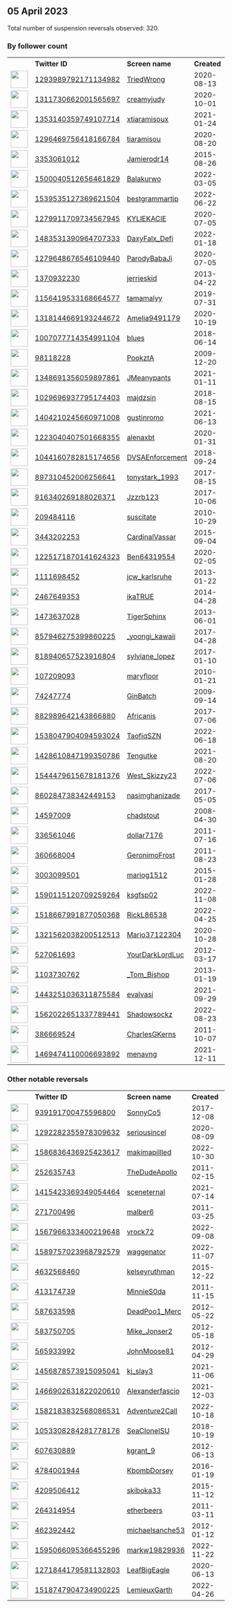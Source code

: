 
## 05 April 2023
Total number of suspension reversals observed: 320.

### By follower count
<table><tr><th></th><th align="left">Twitter ID</th><th align="left">Screen name</th>
<th align="left">Created</th><th align="left">Status</th><th align="left">Suspended</th><th align="left">Followers</th>
<tr><td><a href="https://pbs.twimg.com/profile_images/1298999760532037645/GPu2WAPG_normal.jpg"><img src="https://pbs.twimg.com/profile_images/1298999760532037645/GPu2WAPG_normal.jpg" width="40px" height="40px" align="center"/></a></td><td><a href="https://twitter.com/intent/user?user_id=1293989792171134982">1293989792171134982</a></td><td><a href="https://twitter.com/TriedWrong">TriedWrong</a></td><td>2020-08-13</td><td align="center"></td><td></td><td>237105</td></tr>
<tr><td><a href="https://pbs.twimg.com/profile_images/1648614799230779398/C9M867Eb_normal.jpg"><img src="https://pbs.twimg.com/profile_images/1648614799230779398/C9M867Eb_normal.jpg" width="40px" height="40px" align="center"/></a></td><td><a href="https://twitter.com/intent/user?user_id=1311730662001565697">1311730662001565697</a></td><td><a href="https://twitter.com/creamyjudy">creamyjudy</a></td><td>2020-10-01</td><td align="center"></td><td>2022-10-11</td><td>147963</td></tr>
<tr><td><a href="https://pbs.twimg.com/profile_images/1642259974129680390/bMmQ1xff_normal.jpg"><img src="https://pbs.twimg.com/profile_images/1642259974129680390/bMmQ1xff_normal.jpg" width="40px" height="40px" align="center"/></a></td><td><a href="https://twitter.com/intent/user?user_id=1353140359749107714">1353140359749107714</a></td><td><a href="https://twitter.com/xtiaramisoux">xtiaramisoux</a></td><td>2021-01-24</td><td align="center"></td><td>2022-10-14</td><td>138216</td></tr>
<tr><td><a href="https://pbs.twimg.com/profile_images/1643774774567378946/h3rQbHoJ_normal.jpg"><img src="https://pbs.twimg.com/profile_images/1643774774567378946/h3rQbHoJ_normal.jpg" width="40px" height="40px" align="center"/></a></td><td><a href="https://twitter.com/intent/user?user_id=1296469756418166784">1296469756418166784</a></td><td><a href="https://twitter.com/tiaramisou">tiaramisou</a></td><td>2020-08-20</td><td align="center"></td><td>2022-03-04</td><td>126993</td></tr>
<tr><td><a href="https://pbs.twimg.com/profile_images/1643576370868387846/z0fq67Ir_normal.jpg"><img src="https://pbs.twimg.com/profile_images/1643576370868387846/z0fq67Ir_normal.jpg" width="40px" height="40px" align="center"/></a></td><td><a href="https://twitter.com/intent/user?user_id=3353061012">3353061012</a></td><td><a href="https://twitter.com/Jamierodr14">Jamierodr14</a></td><td>2015-08-26</td><td align="center"></td><td></td><td>121013</td></tr>
<tr><td><a href="https://pbs.twimg.com/profile_images/1645411759413657601/pGqTKMbH_normal.jpg"><img src="https://pbs.twimg.com/profile_images/1645411759413657601/pGqTKMbH_normal.jpg" width="40px" height="40px" align="center"/></a></td><td><a href="https://twitter.com/intent/user?user_id=1500040512656461829">1500040512656461829</a></td><td><a href="https://twitter.com/Balakurwo">Balakurwo</a></td><td>2022-03-05</td><td align="center"></td><td>2022-11-09</td><td>118710</td></tr>
<tr><td><a href="https://pbs.twimg.com/profile_images/1545619288970919936/CChkNtqt_normal.jpg"><img src="https://pbs.twimg.com/profile_images/1545619288970919936/CChkNtqt_normal.jpg" width="40px" height="40px" align="center"/></a></td><td><a href="https://twitter.com/intent/user?user_id=1539535127369621504">1539535127369621504</a></td><td><a href="https://twitter.com/bestgrammartip">bestgrammartip</a></td><td>2022-06-22</td><td align="center"></td><td>2022-08-07</td><td>113036</td></tr>
<tr><td><a href="https://pbs.twimg.com/profile_images/1650248724050849792/sYFi3NN2_normal.jpg"><img src="https://pbs.twimg.com/profile_images/1650248724050849792/sYFi3NN2_normal.jpg" width="40px" height="40px" align="center"/></a></td><td><a href="https://twitter.com/intent/user?user_id=1279911709734567945">1279911709734567945</a></td><td><a href="https://twitter.com/KYLIEKACIE">KYLIEKACIE</a></td><td>2020-07-05</td><td align="center"></td><td>2022-04-26</td><td>63447</td></tr>
<tr><td><a href="https://pbs.twimg.com/profile_images/1564256109849894912/ugiJaiQ4_normal.jpg"><img src="https://pbs.twimg.com/profile_images/1564256109849894912/ugiJaiQ4_normal.jpg" width="40px" height="40px" align="center"/></a></td><td><a href="https://twitter.com/intent/user?user_id=1483531390964707333">1483531390964707333</a></td><td><a href="https://twitter.com/DaxyFalx_Defi">DaxyFalx_Defi</a></td><td>2022-01-18</td><td align="center"></td><td>2022-09-16</td><td>57478</td></tr>
<tr><td><a href="https://pbs.twimg.com/profile_images/1651025957736845313/C_InvEBR_normal.jpg"><img src="https://pbs.twimg.com/profile_images/1651025957736845313/C_InvEBR_normal.jpg" width="40px" height="40px" align="center"/></a></td><td><a href="https://twitter.com/intent/user?user_id=1279648676546109440">1279648676546109440</a></td><td><a href="https://twitter.com/ParodyBabaJi">ParodyBabaJi</a></td><td>2020-07-05</td><td align="center">👋</td><td>2023-02-16</td><td>46788</td></tr>
<tr><td><a href="https://pbs.twimg.com/profile_images/1480188980251529216/4Pma-EBg_normal.jpg"><img src="https://pbs.twimg.com/profile_images/1480188980251529216/4Pma-EBg_normal.jpg" width="40px" height="40px" align="center"/></a></td><td><a href="https://twitter.com/intent/user?user_id=1370932230">1370932230</a></td><td><a href="https://twitter.com/jerrieskid">jerrieskid</a></td><td>2013-04-22</td><td align="center"></td><td>2022-11-09</td><td>38865</td></tr>
<tr><td><a href="https://pbs.twimg.com/profile_images/1376148989372956673/V0NolIsO_normal.jpg"><img src="https://pbs.twimg.com/profile_images/1376148989372956673/V0NolIsO_normal.jpg" width="40px" height="40px" align="center"/></a></td><td><a href="https://twitter.com/intent/user?user_id=1156419533168664577">1156419533168664577</a></td><td><a href="https://twitter.com/tamamalyy">tamamalyy</a></td><td>2019-07-31</td><td align="center"></td><td></td><td>37850</td></tr>
<tr><td><a href="https://pbs.twimg.com/profile_images/1637504447428345861/hnIwi2DJ_normal.jpg"><img src="https://pbs.twimg.com/profile_images/1637504447428345861/hnIwi2DJ_normal.jpg" width="40px" height="40px" align="center"/></a></td><td><a href="https://twitter.com/intent/user?user_id=1318144669193244672">1318144669193244672</a></td><td><a href="https://twitter.com/Amelia9491179">Amelia9491179</a></td><td>2020-10-19</td><td align="center"></td><td>2023-03-06</td><td>36448</td></tr>
<tr><td><a href="https://pbs.twimg.com/profile_images/1648500638022598658/DBfAfKex_normal.jpg"><img src="https://pbs.twimg.com/profile_images/1648500638022598658/DBfAfKex_normal.jpg" width="40px" height="40px" align="center"/></a></td><td><a href="https://twitter.com/intent/user?user_id=1007077714354991104">1007077714354991104</a></td><td><a href="https://twitter.com/blues">blues</a></td><td>2018-06-14</td><td align="center"></td><td>2022-10-14</td><td>27317</td></tr>
<tr><td><a href="https://pbs.twimg.com/profile_images/1291309953655824385/gZoXbeuH_normal.jpg"><img src="https://pbs.twimg.com/profile_images/1291309953655824385/gZoXbeuH_normal.jpg" width="40px" height="40px" align="center"/></a></td><td><a href="https://twitter.com/intent/user?user_id=98118228">98118228</a></td><td><a href="https://twitter.com/PookztA">PookztA</a></td><td>2009-12-20</td><td align="center"></td><td></td><td>22823</td></tr>
<tr><td><a href="https://pbs.twimg.com/profile_images/1377837999229181954/EAL_picX_normal.jpg"><img src="https://pbs.twimg.com/profile_images/1377837999229181954/EAL_picX_normal.jpg" width="40px" height="40px" align="center"/></a></td><td><a href="https://twitter.com/intent/user?user_id=1348691356059897861">1348691356059897861</a></td><td><a href="https://twitter.com/JMeanypants">JMeanypants</a></td><td>2021-01-11</td><td align="center"></td><td>2023-03-05</td><td>22625</td></tr>
<tr><td><a href="https://pbs.twimg.com/profile_images/1115180466250964992/WrHrysHz_normal.jpg"><img src="https://pbs.twimg.com/profile_images/1115180466250964992/WrHrysHz_normal.jpg" width="40px" height="40px" align="center"/></a></td><td><a href="https://twitter.com/intent/user?user_id=1029696937795174403">1029696937795174403</a></td><td><a href="https://twitter.com/majdzsin">majdzsin</a></td><td>2018-08-15</td><td align="center"></td><td></td><td>20435</td></tr>
<tr><td><a href="https://pbs.twimg.com/profile_images/1641587123022176256/KA9KfkSq_normal.jpg"><img src="https://pbs.twimg.com/profile_images/1641587123022176256/KA9KfkSq_normal.jpg" width="40px" height="40px" align="center"/></a></td><td><a href="https://twitter.com/intent/user?user_id=1404210245660971008">1404210245660971008</a></td><td><a href="https://twitter.com/gustinromo">gustinromo</a></td><td>2021-06-13</td><td align="center"></td><td></td><td>18665</td></tr>
<tr><td><a href="https://pbs.twimg.com/profile_images/1623455229797621760/7KFH_Sr0_normal.jpg"><img src="https://pbs.twimg.com/profile_images/1623455229797621760/7KFH_Sr0_normal.jpg" width="40px" height="40px" align="center"/></a></td><td><a href="https://twitter.com/intent/user?user_id=1223040407501668355">1223040407501668355</a></td><td><a href="https://twitter.com/alenaxbt">alenaxbt</a></td><td>2020-01-31</td><td align="center"></td><td>2023-03-05</td><td>18623</td></tr>
<tr><td><a href="https://pbs.twimg.com/profile_images/1640710696349605890/htxk0BL__normal.jpg"><img src="https://pbs.twimg.com/profile_images/1640710696349605890/htxk0BL__normal.jpg" width="40px" height="40px" align="center"/></a></td><td><a href="https://twitter.com/intent/user?user_id=1044160782815174656">1044160782815174656</a></td><td><a href="https://twitter.com/DVSAEnforcement">DVSAEnforcement</a></td><td>2018-09-24</td><td align="center"></td><td>2022-11-29</td><td>16738</td></tr>
<tr><td><a href="https://pbs.twimg.com/profile_images/1210086797713137664/5E0JY_6s_normal.jpg"><img src="https://pbs.twimg.com/profile_images/1210086797713137664/5E0JY_6s_normal.jpg" width="40px" height="40px" align="center"/></a></td><td><a href="https://twitter.com/intent/user?user_id=897310452006256641">897310452006256641</a></td><td><a href="https://twitter.com/tonystark_1993">tonystark_1993</a></td><td>2017-08-15</td><td align="center"></td><td></td><td>16556</td></tr>
<tr><td><a href="https://pbs.twimg.com/profile_images/1640538027574571010/ygtU7bii_normal.jpg"><img src="https://pbs.twimg.com/profile_images/1640538027574571010/ygtU7bii_normal.jpg" width="40px" height="40px" align="center"/></a></td><td><a href="https://twitter.com/intent/user?user_id=916340269188026371">916340269188026371</a></td><td><a href="https://twitter.com/Jzzrb123">Jzzrb123</a></td><td>2017-10-06</td><td align="center"></td><td>2023-04-02</td><td>11123</td></tr>
<tr><td><a href="https://pbs.twimg.com/profile_images/1154891566/new_headphones_normal.JPG"><img src="https://pbs.twimg.com/profile_images/1154891566/new_headphones_normal.JPG" width="40px" height="40px" align="center"/></a></td><td><a href="https://twitter.com/intent/user?user_id=209484116">209484116</a></td><td><a href="https://twitter.com/suscitate">suscitate</a></td><td>2010-10-29</td><td align="center"></td><td></td><td>10588</td></tr>
<tr><td><a href="https://abs.twimg.com/sticky/default_profile_images/default_profile_normal.png"><img src="https://abs.twimg.com/sticky/default_profile_images/default_profile_normal.png" width="40px" height="40px" align="center"/></a></td><td><a href="https://twitter.com/intent/user?user_id=3443202253">3443202253</a></td><td><a href="https://twitter.com/CardinalVassar">CardinalVassar</a></td><td>2015-09-04</td><td align="center"></td><td></td><td>9447</td></tr>
<tr><td><a href="https://pbs.twimg.com/profile_images/1648039053873278980/fgb3R9nV_normal.jpg"><img src="https://pbs.twimg.com/profile_images/1648039053873278980/fgb3R9nV_normal.jpg" width="40px" height="40px" align="center"/></a></td><td><a href="https://twitter.com/intent/user?user_id=1225171870141624323">1225171870141624323</a></td><td><a href="https://twitter.com/Ben64319554">Ben64319554</a></td><td>2020-02-05</td><td align="center"></td><td>2022-08-14</td><td>6814</td></tr>
<tr><td><a href="https://pbs.twimg.com/profile_images/1356159552664821763/0L4MFET6_normal.jpg"><img src="https://pbs.twimg.com/profile_images/1356159552664821763/0L4MFET6_normal.jpg" width="40px" height="40px" align="center"/></a></td><td><a href="https://twitter.com/intent/user?user_id=1111698452">1111698452</a></td><td><a href="https://twitter.com/jcw_karlsruhe">jcw_karlsruhe</a></td><td>2013-01-22</td><td align="center"></td><td>2023-03-28</td><td>6074</td></tr>
<tr><td><a href="https://pbs.twimg.com/profile_images/1656309243073683460/H_eXMo9J_normal.jpg"><img src="https://pbs.twimg.com/profile_images/1656309243073683460/H_eXMo9J_normal.jpg" width="40px" height="40px" align="center"/></a></td><td><a href="https://twitter.com/intent/user?user_id=2467649353">2467649353</a></td><td><a href="https://twitter.com/ikaTRUE">ikaTRUE</a></td><td>2014-04-28</td><td align="center"></td><td>2022-11-17</td><td>5984</td></tr>
<tr><td><a href="https://pbs.twimg.com/profile_images/571525406307708928/z2uNo09x_normal.png"><img src="https://pbs.twimg.com/profile_images/571525406307708928/z2uNo09x_normal.png" width="40px" height="40px" align="center"/></a></td><td><a href="https://twitter.com/intent/user?user_id=1473637028">1473637028</a></td><td><a href="https://twitter.com/TigerSphinx">TigerSphinx</a></td><td>2013-06-01</td><td align="center"></td><td></td><td>5544</td></tr>
<tr><td><a href="https://pbs.twimg.com/profile_images/1656277843817693185/K0-bXJLu_normal.jpg"><img src="https://pbs.twimg.com/profile_images/1656277843817693185/K0-bXJLu_normal.jpg" width="40px" height="40px" align="center"/></a></td><td><a href="https://twitter.com/intent/user?user_id=857946275399860225">857946275399860225</a></td><td><a href="https://twitter.com/_yoongi_kawaii">_yoongi_kawaii</a></td><td>2017-04-28</td><td align="center"></td><td>2023-03-13</td><td>5441</td></tr>
<tr><td><a href="https://pbs.twimg.com/profile_images/1612154146890678273/nCpbHEkk_normal.jpg"><img src="https://pbs.twimg.com/profile_images/1612154146890678273/nCpbHEkk_normal.jpg" width="40px" height="40px" align="center"/></a></td><td><a href="https://twitter.com/intent/user?user_id=818940657523916804">818940657523916804</a></td><td><a href="https://twitter.com/sylviane_lopez">sylviane_lopez</a></td><td>2017-01-10</td><td align="center"></td><td>2023-02-13</td><td>5435</td></tr>
<tr><td><a href="https://pbs.twimg.com/profile_images/2483131518/luvo787h0hfmv8j5711e_normal.jpeg"><img src="https://pbs.twimg.com/profile_images/2483131518/luvo787h0hfmv8j5711e_normal.jpeg" width="40px" height="40px" align="center"/></a></td><td><a href="https://twitter.com/intent/user?user_id=107209093">107209093</a></td><td><a href="https://twitter.com/maryfloor">maryfloor</a></td><td>2010-01-21</td><td align="center"></td><td>2022-05-01</td><td>4934</td></tr>
<tr><td><a href="https://pbs.twimg.com/profile_images/1643611090650120194/QTozIqPp_normal.jpg"><img src="https://pbs.twimg.com/profile_images/1643611090650120194/QTozIqPp_normal.jpg" width="40px" height="40px" align="center"/></a></td><td><a href="https://twitter.com/intent/user?user_id=74247774">74247774</a></td><td><a href="https://twitter.com/GinBatch">GinBatch</a></td><td>2009-09-14</td><td align="center"></td><td></td><td>4926</td></tr>
<tr><td><a href="https://pbs.twimg.com/profile_images/1075789485680381953/IBf1Z06z_normal.jpg"><img src="https://pbs.twimg.com/profile_images/1075789485680381953/IBf1Z06z_normal.jpg" width="40px" height="40px" align="center"/></a></td><td><a href="https://twitter.com/intent/user?user_id=882989642143866880">882989642143866880</a></td><td><a href="https://twitter.com/Africanis">Africanis</a></td><td>2017-07-06</td><td align="center"></td><td></td><td>4796</td></tr>
<tr><td><a href="https://pbs.twimg.com/profile_images/1609875210785669121/W-mO02du_normal.jpg"><img src="https://pbs.twimg.com/profile_images/1609875210785669121/W-mO02du_normal.jpg" width="40px" height="40px" align="center"/></a></td><td><a href="https://twitter.com/intent/user?user_id=1538047904094593024">1538047904094593024</a></td><td><a href="https://twitter.com/TaofiqSZN">TaofiqSZN</a></td><td>2022-06-18</td><td align="center"></td><td>2023-02-23</td><td>4650</td></tr>
<tr><td><a href="https://pbs.twimg.com/profile_images/1549769049738985472/8JVkqIOF_normal.jpg"><img src="https://pbs.twimg.com/profile_images/1549769049738985472/8JVkqIOF_normal.jpg" width="40px" height="40px" align="center"/></a></td><td><a href="https://twitter.com/intent/user?user_id=1428610847199350786">1428610847199350786</a></td><td><a href="https://twitter.com/Tengutke">Tengutke</a></td><td>2021-08-20</td><td align="center"></td><td>2022-08-22</td><td>4267</td></tr>
<tr><td><a href="https://pbs.twimg.com/profile_images/1654321498583367681/hSfhzJKo_normal.jpg"><img src="https://pbs.twimg.com/profile_images/1654321498583367681/hSfhzJKo_normal.jpg" width="40px" height="40px" align="center"/></a></td><td><a href="https://twitter.com/intent/user?user_id=1544479615678181376">1544479615678181376</a></td><td><a href="https://twitter.com/West_Skizzy23">West_Skizzy23</a></td><td>2022-07-06</td><td align="center"></td><td>2023-02-16</td><td>4192</td></tr>
<tr><td><a href="https://pbs.twimg.com/profile_images/1638860410328608768/tQnVt47S_normal.jpg"><img src="https://pbs.twimg.com/profile_images/1638860410328608768/tQnVt47S_normal.jpg" width="40px" height="40px" align="center"/></a></td><td><a href="https://twitter.com/intent/user?user_id=860284738342449153">860284738342449153</a></td><td><a href="https://twitter.com/nasimghanizade">nasimghanizade</a></td><td>2017-05-05</td><td align="center"></td><td>2023-02-16</td><td>3548</td></tr>
<tr><td><a href="https://pbs.twimg.com/profile_images/1324727794463576065/1Eweee5a_normal.jpg"><img src="https://pbs.twimg.com/profile_images/1324727794463576065/1Eweee5a_normal.jpg" width="40px" height="40px" align="center"/></a></td><td><a href="https://twitter.com/intent/user?user_id=14597009">14597009</a></td><td><a href="https://twitter.com/chadstout">chadstout</a></td><td>2008-04-30</td><td align="center"></td><td></td><td>3293</td></tr>
<tr><td><a href="https://pbs.twimg.com/profile_images/1643642144077275136/AmZYR5Ie_normal.jpg"><img src="https://pbs.twimg.com/profile_images/1643642144077275136/AmZYR5Ie_normal.jpg" width="40px" height="40px" align="center"/></a></td><td><a href="https://twitter.com/intent/user?user_id=336561046">336561046</a></td><td><a href="https://twitter.com/dollar7176">dollar7176</a></td><td>2011-07-16</td><td align="center"></td><td></td><td>3027</td></tr>
<tr><td><a href="https://pbs.twimg.com/profile_images/1522289402659147776/DpYMPwB__normal.jpg"><img src="https://pbs.twimg.com/profile_images/1522289402659147776/DpYMPwB__normal.jpg" width="40px" height="40px" align="center"/></a></td><td><a href="https://twitter.com/intent/user?user_id=360668004">360668004</a></td><td><a href="https://twitter.com/GeronimoFrost">GeronimoFrost</a></td><td>2011-08-23</td><td align="center"></td><td>2022-05-10</td><td>2728</td></tr>
<tr><td><a href="https://pbs.twimg.com/profile_images/1521825089569923075/gXUXIvRQ_normal.jpg"><img src="https://pbs.twimg.com/profile_images/1521825089569923075/gXUXIvRQ_normal.jpg" width="40px" height="40px" align="center"/></a></td><td><a href="https://twitter.com/intent/user?user_id=3003099501">3003099501</a></td><td><a href="https://twitter.com/mariog1512">mariog1512</a></td><td>2015-01-28</td><td align="center"></td><td>2022-06-20</td><td>2628</td></tr>
<tr><td><a href="https://pbs.twimg.com/profile_images/1610101926737350656/Bor8VXQh_normal.jpg"><img src="https://pbs.twimg.com/profile_images/1610101926737350656/Bor8VXQh_normal.jpg" width="40px" height="40px" align="center"/></a></td><td><a href="https://twitter.com/intent/user?user_id=1590115120709259264">1590115120709259264</a></td><td><a href="https://twitter.com/ksgfsp02">ksgfsp02</a></td><td>2022-11-08</td><td align="center">🚫</td><td>2023-03-31</td><td>2552</td></tr>
<tr><td><a href="https://pbs.twimg.com/profile_images/1518668232151949317/YDfsffw5_normal.jpg"><img src="https://pbs.twimg.com/profile_images/1518668232151949317/YDfsffw5_normal.jpg" width="40px" height="40px" align="center"/></a></td><td><a href="https://twitter.com/intent/user?user_id=1518667991877050368">1518667991877050368</a></td><td><a href="https://twitter.com/RickL86538">RickL86538</a></td><td>2022-04-25</td><td align="center"></td><td>2022-08-03</td><td>2505</td></tr>
<tr><td><a href="https://pbs.twimg.com/profile_images/1484376725253332994/GupvLV8s_normal.jpg"><img src="https://pbs.twimg.com/profile_images/1484376725253332994/GupvLV8s_normal.jpg" width="40px" height="40px" align="center"/></a></td><td><a href="https://twitter.com/intent/user?user_id=1321562038200512513">1321562038200512513</a></td><td><a href="https://twitter.com/Mario37122304">Mario37122304</a></td><td>2020-10-28</td><td align="center"></td><td>2022-12-08</td><td>2468</td></tr>
<tr><td><a href="https://pbs.twimg.com/profile_images/1427166331028131843/a-wEiLZL_normal.jpg"><img src="https://pbs.twimg.com/profile_images/1427166331028131843/a-wEiLZL_normal.jpg" width="40px" height="40px" align="center"/></a></td><td><a href="https://twitter.com/intent/user?user_id=527061693">527061693</a></td><td><a href="https://twitter.com/YourDarkLordLuc">YourDarkLordLuc</a></td><td>2012-03-17</td><td align="center"></td><td>2022-06-28</td><td>2427</td></tr>
<tr><td><a href="https://pbs.twimg.com/profile_images/893818945978986501/Cfr4QvvW_normal.jpg"><img src="https://pbs.twimg.com/profile_images/893818945978986501/Cfr4QvvW_normal.jpg" width="40px" height="40px" align="center"/></a></td><td><a href="https://twitter.com/intent/user?user_id=1103730762">1103730762</a></td><td><a href="https://twitter.com/_Tom_Bishop">_Tom_Bishop</a></td><td>2013-01-19</td><td align="center"></td><td></td><td>2300</td></tr>
<tr><td><a href="https://pbs.twimg.com/profile_images/1657208596516724743/wwkQJcJT_normal.jpg"><img src="https://pbs.twimg.com/profile_images/1657208596516724743/wwkQJcJT_normal.jpg" width="40px" height="40px" align="center"/></a></td><td><a href="https://twitter.com/intent/user?user_id=1443251036311875584">1443251036311875584</a></td><td><a href="https://twitter.com/evalvasi">evalvasi</a></td><td>2021-09-29</td><td align="center"></td><td>2022-11-18</td><td>2165</td></tr>
<tr><td><a href="https://pbs.twimg.com/profile_images/1565104733421203459/BFJDe0x5_normal.jpg"><img src="https://pbs.twimg.com/profile_images/1565104733421203459/BFJDe0x5_normal.jpg" width="40px" height="40px" align="center"/></a></td><td><a href="https://twitter.com/intent/user?user_id=1562022651337789441">1562022651337789441</a></td><td><a href="https://twitter.com/Shadowsockz">Shadowsockz</a></td><td>2022-08-23</td><td align="center"></td><td>2022-12-22</td><td>2148</td></tr>
<tr><td><a href="https://pbs.twimg.com/profile_images/1577095557/Charles_Living_Room_Edited_normal.jpg"><img src="https://pbs.twimg.com/profile_images/1577095557/Charles_Living_Room_Edited_normal.jpg" width="40px" height="40px" align="center"/></a></td><td><a href="https://twitter.com/intent/user?user_id=386669524">386669524</a></td><td><a href="https://twitter.com/CharlesGKerns">CharlesGKerns</a></td><td>2011-10-07</td><td align="center"></td><td>2022-04-11</td><td>2146</td></tr>
<tr><td><a href="https://pbs.twimg.com/profile_images/1655382865935466497/ngIrfHDX_normal.png"><img src="https://pbs.twimg.com/profile_images/1655382865935466497/ngIrfHDX_normal.png" width="40px" height="40px" align="center"/></a></td><td><a href="https://twitter.com/intent/user?user_id=1469474110006693892">1469474110006693892</a></td><td><a href="https://twitter.com/menavng">menavng</a></td><td>2021-12-11</td><td align="center"></td><td>2023-03-21</td><td>1914</td></tr>
</table>

### Other notable reversals
<table><tr><th></th><th align="left">Twitter ID</th><th align="left">Screen name</th>
<th align="left">Created</th><th align="left">Status</th><th align="left">Suspended</th><th align="left">Followers</th>
<tr><td><a href="https://pbs.twimg.com/profile_images/1343914247642820609/VWwwvtNa_normal.jpg"><img src="https://pbs.twimg.com/profile_images/1343914247642820609/VWwwvtNa_normal.jpg" width="40px" height="40px" align="center"/></a></td><td><a href="https://twitter.com/intent/user?user_id=939191700475596800">939191700475596800</a></td><td><a href="https://twitter.com/SonnyCo5">SonnyCo5</a></td><td>2017-12-08</td><td align="center"></td><td>2023-03-28</td><td>675</td></tr>
<tr><td><a href="https://pbs.twimg.com/profile_images/1653139636057677843/FCCdpSE5_normal.jpg"><img src="https://pbs.twimg.com/profile_images/1653139636057677843/FCCdpSE5_normal.jpg" width="40px" height="40px" align="center"/></a></td><td><a href="https://twitter.com/intent/user?user_id=1292282355978309632">1292282355978309632</a></td><td><a href="https://twitter.com/seriousincel">seriousincel</a></td><td>2020-08-09</td><td align="center"></td><td>2022-10-02</td><td>654</td></tr>
<tr><td><a href="https://pbs.twimg.com/profile_images/1643661104847912965/R1DYquFu_normal.jpg"><img src="https://pbs.twimg.com/profile_images/1643661104847912965/R1DYquFu_normal.jpg" width="40px" height="40px" align="center"/></a></td><td><a href="https://twitter.com/intent/user?user_id=1586836436925423617">1586836436925423617</a></td><td><a href="https://twitter.com/makimapillled">makimapillled</a></td><td>2022-10-30</td><td align="center"></td><td>2023-04-01</td><td>779</td></tr>
<tr><td><a href="https://pbs.twimg.com/profile_images/1644342812203261952/TsFaT2PG_normal.jpg"><img src="https://pbs.twimg.com/profile_images/1644342812203261952/TsFaT2PG_normal.jpg" width="40px" height="40px" align="center"/></a></td><td><a href="https://twitter.com/intent/user?user_id=252635743">252635743</a></td><td><a href="https://twitter.com/TheDudeApollo">TheDudeApollo</a></td><td>2011-02-15</td><td align="center"></td><td>2022-12-03</td><td>768</td></tr>
<tr><td><a href="https://pbs.twimg.com/profile_images/1651335481865453572/M-JTzqYX_normal.jpg"><img src="https://pbs.twimg.com/profile_images/1651335481865453572/M-JTzqYX_normal.jpg" width="40px" height="40px" align="center"/></a></td><td><a href="https://twitter.com/intent/user?user_id=1415423369349054464">1415423369349054464</a></td><td><a href="https://twitter.com/sceneternal">sceneternal</a></td><td>2021-07-14</td><td align="center"></td><td>2023-04-02</td><td>751</td></tr>
<tr><td><a href="https://pbs.twimg.com/profile_images/1643711997643485191/xQj2g94F_normal.jpg"><img src="https://pbs.twimg.com/profile_images/1643711997643485191/xQj2g94F_normal.jpg" width="40px" height="40px" align="center"/></a></td><td><a href="https://twitter.com/intent/user?user_id=271700496">271700496</a></td><td><a href="https://twitter.com/malber6">malber6</a></td><td>2011-03-25</td><td align="center"></td><td>2023-03-24</td><td>151</td></tr>
<tr><td><a href="https://pbs.twimg.com/profile_images/1569082253447159809/sKj43XWR_normal.jpg"><img src="https://pbs.twimg.com/profile_images/1569082253447159809/sKj43XWR_normal.jpg" width="40px" height="40px" align="center"/></a></td><td><a href="https://twitter.com/intent/user?user_id=1567966333400219648">1567966333400219648</a></td><td><a href="https://twitter.com/vrock72">vrock72</a></td><td>2022-09-08</td><td align="center"></td><td>2022-12-25</td><td>1018</td></tr>
<tr><td><a href="https://pbs.twimg.com/profile_images/1589759513304961024/bMgagQ5s_normal.jpg"><img src="https://pbs.twimg.com/profile_images/1589759513304961024/bMgagQ5s_normal.jpg" width="40px" height="40px" align="center"/></a></td><td><a href="https://twitter.com/intent/user?user_id=1589757023968792579">1589757023968792579</a></td><td><a href="https://twitter.com/waggenator">waggenator</a></td><td>2022-11-07</td><td align="center"></td><td>2023-03-29</td><td>143</td></tr>
<tr><td><a href="https://pbs.twimg.com/profile_images/1627566438025420800/Hj0rhf2D_normal.png"><img src="https://pbs.twimg.com/profile_images/1627566438025420800/Hj0rhf2D_normal.png" width="40px" height="40px" align="center"/></a></td><td><a href="https://twitter.com/intent/user?user_id=4632568460">4632568460</a></td><td><a href="https://twitter.com/kelseyruthman">kelseyruthman</a></td><td>2015-12-22</td><td align="center"></td><td>2023-03-01</td><td>26</td></tr>
<tr><td><a href="https://pbs.twimg.com/profile_images/1642935530735255580/QfRa7-Jf_normal.jpg"><img src="https://pbs.twimg.com/profile_images/1642935530735255580/QfRa7-Jf_normal.jpg" width="40px" height="40px" align="center"/></a></td><td><a href="https://twitter.com/intent/user?user_id=413174739">413174739</a></td><td><a href="https://twitter.com/MinnieS0da">MinnieS0da</a></td><td>2011-11-15</td><td align="center"></td><td>2023-03-28</td><td>525</td></tr>
<tr><td><a href="https://pbs.twimg.com/profile_images/1096721064149901312/e_yJyWuf_normal.jpg"><img src="https://pbs.twimg.com/profile_images/1096721064149901312/e_yJyWuf_normal.jpg" width="40px" height="40px" align="center"/></a></td><td><a href="https://twitter.com/intent/user?user_id=587633598">587633598</a></td><td><a href="https://twitter.com/DeadPoo1_Merc">DeadPoo1_Merc</a></td><td>2012-05-22</td><td align="center"></td><td>2023-01-02</td><td>158</td></tr>
<tr><td><a href="https://pbs.twimg.com/profile_images/1643933733798522881/TslJamnC_normal.jpg"><img src="https://pbs.twimg.com/profile_images/1643933733798522881/TslJamnC_normal.jpg" width="40px" height="40px" align="center"/></a></td><td><a href="https://twitter.com/intent/user?user_id=583750705">583750705</a></td><td><a href="https://twitter.com/Mike_Jonser2">Mike_Jonser2</a></td><td>2012-05-18</td><td align="center"></td><td>2023-03-26</td><td>72</td></tr>
<tr><td><a href="https://pbs.twimg.com/profile_images/1640066586202472449/0sBqDSou_normal.jpg"><img src="https://pbs.twimg.com/profile_images/1640066586202472449/0sBqDSou_normal.jpg" width="40px" height="40px" align="center"/></a></td><td><a href="https://twitter.com/intent/user?user_id=565933992">565933992</a></td><td><a href="https://twitter.com/JohnMoose81">JohnMoose81</a></td><td>2012-04-29</td><td align="center"></td><td>2023-03-28</td><td>115</td></tr>
<tr><td><a href="https://pbs.twimg.com/profile_images/1494042629918633989/esS4hnAI_normal.jpg"><img src="https://pbs.twimg.com/profile_images/1494042629918633989/esS4hnAI_normal.jpg" width="40px" height="40px" align="center"/></a></td><td><a href="https://twitter.com/intent/user?user_id=1456878573915095041">1456878573915095041</a></td><td><a href="https://twitter.com/kj_slay3">kj_slay3</a></td><td>2021-11-06</td><td align="center"></td><td>2022-09-27</td><td>69</td></tr>
<tr><td><a href="https://pbs.twimg.com/profile_images/1641857458766241812/rrM0I2NU_normal.jpg"><img src="https://pbs.twimg.com/profile_images/1641857458766241812/rrM0I2NU_normal.jpg" width="40px" height="40px" align="center"/></a></td><td><a href="https://twitter.com/intent/user?user_id=1466902631822020610">1466902631822020610</a></td><td><a href="https://twitter.com/Alexanderfascio">Alexanderfascio</a></td><td>2021-12-03</td><td align="center"></td><td>2023-04-02</td><td>420</td></tr>
<tr><td><a href="https://pbs.twimg.com/profile_images/1631279863922323457/BPFMLBR7_normal.jpg"><img src="https://pbs.twimg.com/profile_images/1631279863922323457/BPFMLBR7_normal.jpg" width="40px" height="40px" align="center"/></a></td><td><a href="https://twitter.com/intent/user?user_id=1582183832568086531">1582183832568086531</a></td><td><a href="https://twitter.com/Adventure2Call">Adventure2Call</a></td><td>2022-10-18</td><td align="center">🚫</td><td>2023-04-03</td><td>118</td></tr>
<tr><td><a href="https://pbs.twimg.com/profile_images/1463873443951263748/eUzJQmCG_normal.jpg"><img src="https://pbs.twimg.com/profile_images/1463873443951263748/eUzJQmCG_normal.jpg" width="40px" height="40px" align="center"/></a></td><td><a href="https://twitter.com/intent/user?user_id=1053308284281778176">1053308284281778176</a></td><td><a href="https://twitter.com/SeaCloneISU">SeaCloneISU</a></td><td>2018-10-19</td><td align="center"></td><td>2023-03-24</td><td>32</td></tr>
<tr><td><a href="https://pbs.twimg.com/profile_images/1640391204939481090/JHfuNrT3_normal.jpg"><img src="https://pbs.twimg.com/profile_images/1640391204939481090/JHfuNrT3_normal.jpg" width="40px" height="40px" align="center"/></a></td><td><a href="https://twitter.com/intent/user?user_id=607630889">607630889</a></td><td><a href="https://twitter.com/kgrant_9">kgrant_9</a></td><td>2012-06-13</td><td align="center"></td><td>2023-03-28</td><td>389</td></tr>
<tr><td><a href="https://pbs.twimg.com/profile_images/1637942538836246534/3s-ntWWx_normal.jpg"><img src="https://pbs.twimg.com/profile_images/1637942538836246534/3s-ntWWx_normal.jpg" width="40px" height="40px" align="center"/></a></td><td><a href="https://twitter.com/intent/user?user_id=4784001944">4784001944</a></td><td><a href="https://twitter.com/KbombDorsey">KbombDorsey</a></td><td>2016-01-19</td><td align="center">🔒🚫</td><td>2023-03-28</td><td>1</td></tr>
<tr><td><a href="https://pbs.twimg.com/profile_images/868866964499779588/1tpbrHY8_normal.jpg"><img src="https://pbs.twimg.com/profile_images/868866964499779588/1tpbrHY8_normal.jpg" width="40px" height="40px" align="center"/></a></td><td><a href="https://twitter.com/intent/user?user_id=4209506412">4209506412</a></td><td><a href="https://twitter.com/skiboka33">skiboka33</a></td><td>2015-11-12</td><td align="center"></td><td>2023-03-15</td><td>48</td></tr>
<tr><td><a href="https://pbs.twimg.com/profile_images/1607540786123390976/of_Hyj5l_normal.jpg"><img src="https://pbs.twimg.com/profile_images/1607540786123390976/of_Hyj5l_normal.jpg" width="40px" height="40px" align="center"/></a></td><td><a href="https://twitter.com/intent/user?user_id=264314954">264314954</a></td><td><a href="https://twitter.com/etherbeers">etherbeers</a></td><td>2011-03-11</td><td align="center"></td><td>2023-01-24</td><td>692</td></tr>
<tr><td><a href="https://pbs.twimg.com/profile_images/787769966867148801/T3fW0dti_normal.jpg"><img src="https://pbs.twimg.com/profile_images/787769966867148801/T3fW0dti_normal.jpg" width="40px" height="40px" align="center"/></a></td><td><a href="https://twitter.com/intent/user?user_id=462392442">462392442</a></td><td><a href="https://twitter.com/michaelsanche53">michaelsanche53</a></td><td>2012-01-12</td><td align="center">🔒</td><td>2023-03-22</td><td>21</td></tr>
<tr><td><a href="https://pbs.twimg.com/profile_images/1595071916678717440/ZjY_SI_Y_normal.jpg"><img src="https://pbs.twimg.com/profile_images/1595071916678717440/ZjY_SI_Y_normal.jpg" width="40px" height="40px" align="center"/></a></td><td><a href="https://twitter.com/intent/user?user_id=1595066095366455296">1595066095366455296</a></td><td><a href="https://twitter.com/markw19829936">markw19829936</a></td><td>2022-11-22</td><td align="center"></td><td>2022-11-28</td><td>12</td></tr>
<tr><td><a href="https://pbs.twimg.com/profile_images/1643647374156517381/siWA79Z8_normal.jpg"><img src="https://pbs.twimg.com/profile_images/1643647374156517381/siWA79Z8_normal.jpg" width="40px" height="40px" align="center"/></a></td><td><a href="https://twitter.com/intent/user?user_id=1271844179581132803">1271844179581132803</a></td><td><a href="https://twitter.com/LeafBigEagle">LeafBigEagle</a></td><td>2020-06-13</td><td align="center"></td><td>2022-06-29</td><td>1124</td></tr>
<tr><td><a href="https://pbs.twimg.com/profile_images/1524330983541071876/d9nPw3o2_normal.jpg"><img src="https://pbs.twimg.com/profile_images/1524330983541071876/d9nPw3o2_normal.jpg" width="40px" height="40px" align="center"/></a></td><td><a href="https://twitter.com/intent/user?user_id=1518747904734900225">1518747904734900225</a></td><td><a href="https://twitter.com/LemieuxGarth">LemieuxGarth</a></td><td>2022-04-26</td><td align="center"></td><td>2022-07-07</td><td>86</td></tr>
</table>
